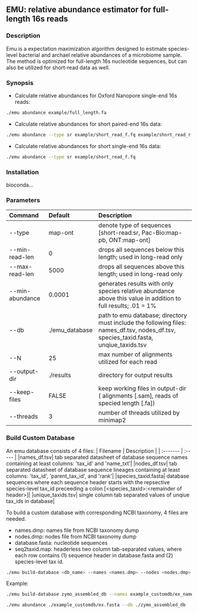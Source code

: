 ## EMU: relative abundance estimator for full-length 16s reads


### Description

Emu is a expectation maximization algorithm designed to estimate species-level bacterial and archael relative abundances of a microbiome sample. The method is optimized for full-length 16s nucleotide sequences, but can also be utilized for short-read data as well.

### Synopsis

- Calculate relative abundances for Oxford Nanopore single-end 16s reads:
```bash
./emu abundance example/full_length.fa
```
- Calculate relative abundances for short paired-end 16s data:
```bash
./emu abundance --type sr example/short_read_f.fq example/short_read_r.fq
```
- Calculate relative abundances for short single-end 16s data:
```bash
./emu abundance --type sr example/short_read_f.fq
```

### Installation

bioconda...


### Parameters

| Command	| Default	| Description	|
| :-------  | :----- | :-------- | 
|--type	| map-ont	| denote type of sequences [short-read:sr, Pac-Bio:map-pb, ONT:map-ont]	|
|--min-read-len| 0	| drops all sequences below this length; used in long-read only	|
|--max-read-len| 5000| drops all sequences above this length; used in long-read only|
|--min-abundance| 0.0001| generates results with only species relative abundance above this value in addition to full results; .01 = 1%|
|--db| ./emu_database| path to emu database; directory must include the following files: names_df.tsv, nodes_df.tsv, species_taxid.fasta, unqiue_taxids.tsv|
|--N| 25| max number of alignments utilized for each read|
|--output-dir| ./results| directory for output results|
|--keep-files| FALSE| keep working files in output-dir ( alignments [.sam], reads of specied length [.fa])|
|--threads| 3| number of threads utilized by minimap2|


### Build Custom Database

An emu database consists of 4 files:
| Filename	| Description	|
| :-------  | :----- |
|names_df.tsv| tab separated datasheet of database sequence names containing at least columns: 'tax_id' and 'name_txt'|
|nodes_df.tsv| tab separated datasheet of database sequence lineages containing at least columns: 'tax_id', 'parent_tax_id', and 'rank'|
|species_taxid.fasta| database sequences where each sequence header starts with the repsective species-level tax_id preceeding a colon [\<species_taxid>:\<remainder of header>]|
|unique_taxids.tsv| single column tab separated values of unqiue tax_ids in database|

To build a custom database with corresponding NCBI taxonomy, 4 files are needed.

- names.dmp: names file from NCBI taxonomy dump
- nodes.dmp: nodes file from NCBI taxonomy dump
- database.fasta: nucleotide sequences
- seq2taxid.map: headerless two column tab-separated values, where each row contains (1) sequence header in database.fasta and (2) species-level tax id.

```bash
./emu build-database <db_name> --names <names.dmp> --nodes <nodes.dmp> --sequences <database.fasta> --seq2tax <seq2taxid.map>
```

Example:

```bash
./emu build-database zymo_assembled_db --names example_customdb/ex_names.dmp --nodes example_customdb/ex_nodes.dmp --sequences ./example_customdb/ex.fasta --seq2tax ./example_customdb/ex_seq2tax.map
```

```bash
./emu abundance ./example_customdb/ex.fasta --db ./zymo_assembled_db
```






